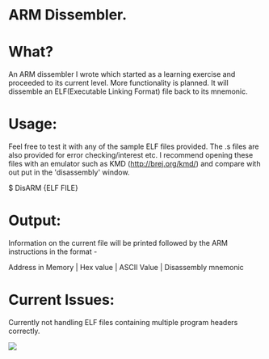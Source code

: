 ARM Dissembler.
==============

What?
=====

An ARM dissembler I wrote which started as a learning exercise and proceeded to its current level. More functionality is planned. It will dissemble an ELF(Executable Linking Format) file back to its mnemonic.

Usage: 
======

Feel free to test it with any of the sample ELF files provided. The .s files are also provided for error checking/interest etc. I recommend opening these files with an emulator such as KMD (http://brej.org/kmd/) and compare with out put in the 'disassembly' window.

$ DisARM {ELF FILE}

Output:
=======

Information on the current file will be printed followed by the ARM instructions in the format - 

Address in Memory | Hex value | ASCII Value | Disassembly mnemonic

Current Issues:
===============

Currently not handling ELF files containing multiple program headers correctly.

![](https://ts4o2g.dm1.livefilestore.com/y1pXGreMwIPWwWhplw1JTHCYlwxOCCxd5rm4DbrWHMOHYKHsHfPaxqnu0vOEOv8s88VnYeTBvq6gDxylk9wxtLZpjP4ybLCYylW/Ubuntu%2012.png?psid=1)
